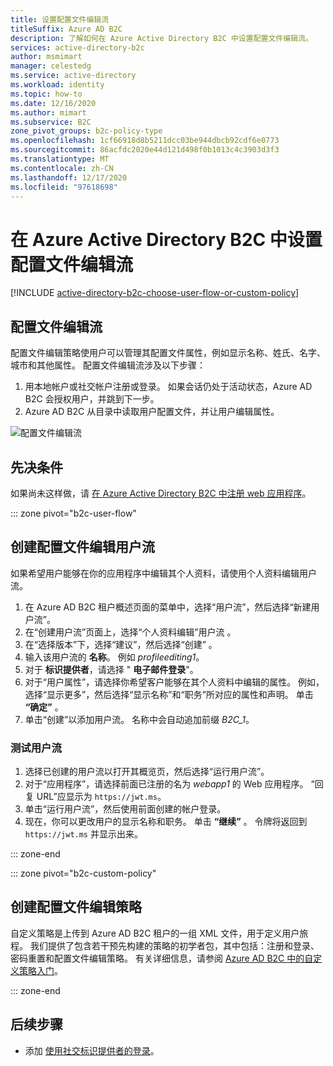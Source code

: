 ```yaml
---
title: 设置配置文件编辑流
titleSuffix: Azure AD B2C
description: 了解如何在 Azure Active Directory B2C 中设置配置文件编辑流。
services: active-directory-b2c
author: msmimart
manager: celestedg
ms.service: active-directory
ms.workload: identity
ms.topic: how-to
ms.date: 12/16/2020
ms.author: mimart
ms.subservice: B2C
zone_pivot_groups: b2c-policy-type
ms.openlocfilehash: 1cf66918d8b5211dcc03be944dbcb92cdf6e0773
ms.sourcegitcommit: 86acfdc2020e44d121d498f0b1013c4c3903d3f3
ms.translationtype: MT
ms.contentlocale: zh-CN
ms.lasthandoff: 12/17/2020
ms.locfileid: "97618698"
---
```

# <a name="set-up-a-profile-editing-flow-in-azure-active-directory-b2c"></a>在 Azure Active Directory B2C 中设置配置文件编辑流

[!INCLUDE [active-directory-b2c-choose-user-flow-or-custom-policy](../../includes/active-directory-b2c-choose-user-flow-or-custom-policy.md)]

## <a name="profile-editing-flow"></a>配置文件编辑流

配置文件编辑策略使用户可以管理其配置文件属性，例如显示名称、姓氏、名字、城市和其他属性。 配置文件编辑流涉及以下步骤： 

1. 用本地帐户或社交帐户注册或登录。 如果会话仍处于活动状态，Azure AD B2C 会授权用户，并跳到下一步。
1. Azure AD B2C 从目录中读取用户配置文件，并让用户编辑属性。

![配置文件编辑流](./media/add-profile-editing-policy/profile-editing-flow.png)


## <a name="prerequisites"></a>先决条件

如果尚未这样做，请 [在 Azure Active Directory B2C 中注册 web 应用程序](tutorial-register-applications.md)。

::: zone pivot="b2c-user-flow"

## <a name="create-a-profile-editing-user-flow"></a>创建配置文件编辑用户流

如果希望用户能够在你的应用程序中编辑其个人资料，请使用个人资料编辑用户流。

1. 在 Azure AD B2C 租户概述页面的菜单中，选择“用户流”，然后选择“新建用户流”。
1. 在“创建用户流”页面上，选择“个人资料编辑”用户流 。 
1. 在“选择版本”下，选择“建议”，然后选择“创建”  。
1. 输入该用户流的 **名称**。 例如 *profileediting1*。
1. 对于 **标识提供者**，请选择 " **电子邮件登录**"。
1. 对于“用户属性”，请选择你希望客户能够在其个人资料中编辑的属性。 例如，选择“显示更多”，然后选择“显示名称”和“职务”所对应的属性和声明。 单击 **“确定”** 。
1. 单击“创建”以添加用户流。 名称中会自动追加前缀 *B2C_1*。

### <a name="test-the-user-flow"></a>测试用户流

1. 选择已创建的用户流以打开其概览页，然后选择“运行用户流”。
1. 对于“应用程序”，请选择前面已注册的名为 *webapp1* 的 Web 应用程序。 “回复 URL”应显示为 `https://jwt.ms`。
1. 单击“运行用户流”，然后使用前面创建的帐户登录。
1. 现在，你可以更改用户的显示名称和职务。 单击 **“继续”** 。 令牌将返回到 `https://jwt.ms` 并显示出来。

::: zone-end

::: zone pivot="b2c-custom-policy"

## <a name="create-a-profile-editing-policy"></a>创建配置文件编辑策略

自定义策略是上传到 Azure AD B2C 租户的一组 XML 文件，用于定义用户旅程。 我们提供了包含若干预先构建的策略的初学者包，其中包括：注册和登录、密码重置和配置文件编辑策略。 有关详细信息，请参阅 [Azure AD B2C 中的自定义策略入门](custom-policy-get-started.md)。

::: zone-end

## <a name="next-steps"></a>后续步骤

* 添加 [使用社交标识提供者的登录](add-identity-provider.md)。